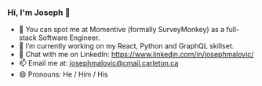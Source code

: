 ### Hi, I'm Joseph 👋

- 🔭 You can spot me at Momentive (formally SurveyMonkey) as a full-stack Software Engineer.
- 🌱 I’m currently working on my React, Python and GraphQL skillset.
- 💬 Chat with me on LinkedIn: https://www.linkedin.com/in/josephmalovic/
- 📫 Email me at: josephmalovic@cmail.carleton.ca
- 😄 Pronouns: He / Him / His

